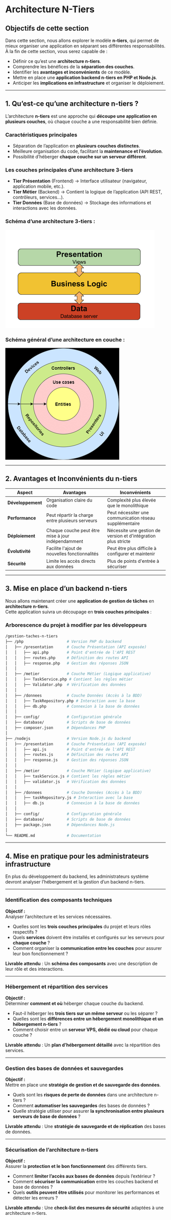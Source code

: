 # Architecture N-Tiers

## Objectifs de cette section

Dans cette section, nous allons explorer le modèle **n-tiers**, qui permet de mieux organiser une application en
séparant ses différentes responsabilités.  
À la fin de cette section, vous serez capable de :

- Définir ce qu’est une **architecture n-tiers**.
- Comprendre les bénéfices de la **séparation des couches**.
- Identifier les **avantages et inconvénients** de ce modèle.
- Mettre en place une **application backend n-tiers en PHP et Node.js**.
- Anticiper les **implications en infrastructure** et organiser le déploiement.

---

## 1. Qu’est-ce qu’une architecture n-tiers ?

L’architecture **n-tiers** est une approche qui **découpe une application en plusieurs couches**, où chaque couche a une
responsabilité bien définie.

### Caractéristiques principales

- Séparation de l’application en **plusieurs couches distinctes**.
- Meilleure organisation du code, facilitant la **maintenance et l’évolution**.
- Possibilité d’héberger **chaque couche sur un serveur différent**.

### Les couches principales d’une architecture 3-tiers

- **Tier Présentation** (Frontend) → Interface utilisateur (navigateur, application mobile, etc.).
- **Tier Métier** (Backend) → Contient la logique de l’application (API REST, contrôleurs, services…).
- **Tier Données** (Base de données) → Stockage des informations et interactions avec les données.

### Schéma d’une architecture 3-tiers :

![Schéma d'une architecture n-tiers](../images/03-n-tiers-schema.png)

### Schéma général d’une architecture en couche :

![Schéma d'une architecture en coouches](../images/03-layered-schema.png)

---

## 2. Avantages et Inconvénients du n-tiers

| **Aspect**        | **Avantages**                                      | **Inconvénients**                                              |
|-------------------|----------------------------------------------------|----------------------------------------------------------------|
| **Développement** | Organisation claire du code                        | Complexité plus élevée que le monolithique                     |
| **Performance**   | Peut répartir la charge entre plusieurs serveurs   | Peut nécessiter une communication réseau supplémentaire        |
| **Déploiement**   | Chaque couche peut être mise à jour indépendamment | Nécessite une gestion de version et d'intégration plus stricte |
| **Évolutivité**   | Facilite l'ajout de nouvelles fonctionnalités      | Peut être plus difficile à configurer et maintenir             |
| **Sécurité**      | Limite les accès directs aux données               | Plus de points d'entrée à sécuriser                            |

---

## 3. Mise en place d’un backend n-tiers

Nous allons maintenant créer une **application de gestion de tâches** en **architecture n-tiers**.  
Cette application suivra un découpage en **trois couches principales** :

### Arborescence du projet à modifier par les développeurs

```bash
/gestion-taches-n-tiers
├── /php                   # Version PHP du backend
│   ├── /presentation      # Couche Présentation (API exposée)
│   │   ├── api.php        # Point d'entrée de l'API REST
│   │   ├── routes.php     # Définition des routes API
│   │   ├── response.php   # Gestion des réponses JSON
│   │
│   ├── /metier            # Couche Métier (Logique applicative)
│   │   ├── TaskService.php # Contient les règles métier
│   │   ├── Validator.php  # Vérification des données
│   │
│   ├── /donnees           # Couche Données (Accès à la BDD)
│   │   ├── TaskRepository.php # Interaction avec la base
│   │   ├── db.php         # Connexion à la base de données
│   │
│   ├── config/            # Configuration générale
│   ├── database/          # Scripts de base de données
│   ├── composer.json      # Dépendances PHP
│
├── /nodejs                # Version Node.js du backend
│   ├── /presentation      # Couche Présentation (API exposée)
│   │   ├── api.js         # Point d'entrée de l'API REST
│   │   ├── routes.js      # Définition des routes API
│   │   ├── response.js    # Gestion des réponses JSON
│   │
│   ├── /metier            # Couche Métier (Logique applicative)
│   │   ├── taskService.js # Contient les règles métier
│   │   ├── validator.js   # Vérification des données
│   │
│   ├── /donnees           # Couche Données (Accès à la BDD)
│   │   ├── taskRepository.js # Interaction avec la base
│   │   ├── db.js          # Connexion à la base de données
│   │
│   ├── config/            # Configuration générale
│   ├── database/          # Scripts de base de données
│   ├── package.json       # Dépendances Node.js
│
└── README.md              # Documentation
```

---

## 4. Mise en pratique pour les administrateurs infrastructure

En plus du développement du backend, les administrateurs système devront analyser l’hébergement et la gestion d’un
backend n-tiers.

---

### Identification des composants techniques

**Objectif :**  
Analyser l’architecture et les services nécessaires.

- Quelles sont les **trois couches principales** du projet et leurs rôles respectifs ?
- Quels **services** doivent être installés et configurés sur les serveurs pour **chaque couche** ?
- Comment organiser la **communication entre les couches** pour assurer leur bon fonctionnement ?

**Livrable attendu** : Un **schéma des composants** avec une description de leur rôle et des interactions.

---

### Hébergement et répartition des services

**Objectif :**  
Déterminer **comment et où** héberger chaque couche du backend.

- Faut-il héberger les **trois tiers sur un même serveur** ou les séparer ?
- Quelles sont les **différences entre un hébergement monolithique et un hébergement n-tiers** ?
- Comment choisir entre un **serveur VPS, dédié ou cloud** pour chaque couche ?

**Livrable attendu** : Un **plan d’hébergement détaillé** avec la répartition des services.

---

### Gestion des bases de données et sauvegardes

**Objectif :**  
Mettre en place une **stratégie de gestion et de sauvegarde des données**.

- Quels sont les **risques de perte de données** dans une architecture n-tiers ?
- Comment **automatiser les sauvegardes** des bases de données ?
- Quelle stratégie utiliser pour assurer **la synchronisation entre plusieurs serveurs de base de données** ?

**Livrable attendu** : Une **stratégie de sauvegarde et de réplication** des bases de données.

---

### Sécurisation de l’architecture n-tiers

**Objectif :**  
Assurer la **protection et le bon fonctionnement** des différents tiers.

- Comment **limiter l’accès aux bases de données** depuis l’extérieur ?
- Comment **sécuriser la communication** entre les couches backend et base de données ?
- Quels **outils peuvent être utilisés** pour monitorer les performances et détecter les erreurs ?

**Livrable attendu** : Une **check-list des mesures de sécurité** adaptées à une architecture n-tiers.
